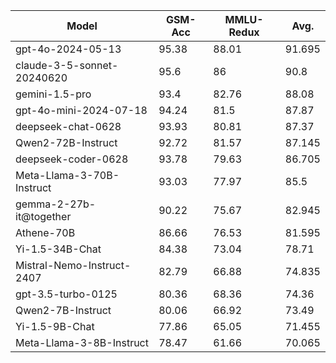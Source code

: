 
| Model                          | GSM-Acc | MMLU-Redux |    Avg.     |
|--------------------------------|---------|------------|-------------|
| gpt-4o-2024-05-13              | 95.38   | 88.01      | 91.695      |
| claude-3-5-sonnet-20240620     | 95.6    | 86         | 90.8        |
| gemini-1.5-pro                 | 93.4    | 82.76      | 88.08       |
| gpt-4o-mini-2024-07-18         | 94.24   | 81.5       | 87.87       |
| deepseek-chat-0628             | 93.93   | 80.81      | 87.37       |
| Qwen2-72B-Instruct             | 92.72   | 81.57      | 87.145      |
| deepseek-coder-0628            | 93.78   | 79.63      | 86.705      |
| Meta-Llama-3-70B-Instruct      | 93.03   | 77.97      | 85.5        |
| gemma-2-27b-it@together        | 90.22   | 75.67      | 82.945      |
| Athene-70B                     | 86.66   | 76.53      | 81.595      |
| Yi-1.5-34B-Chat                | 84.38   | 73.04      | 78.71       |
| Mistral-Nemo-Instruct-2407     | 82.79   | 66.88      | 74.835      |
| gpt-3.5-turbo-0125             | 80.36   | 68.36      | 74.36       |
| Qwen2-7B-Instruct              | 80.06   | 66.92      | 73.49       |
| Yi-1.5-9B-Chat                 | 77.86   | 65.05      | 71.455      |
| Meta-Llama-3-8B-Instruct       | 78.47   | 61.66      | 70.065      |


